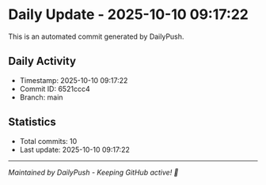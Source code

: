 # Daily Update - 2025-10-10 09:17:22

This is an automated commit generated by DailyPush.

## Daily Activity
- Timestamp: 2025-10-10 09:17:22
- Commit ID: 6521ccc4
- Branch: main

## Statistics
- Total commits: 10
- Last update: 2025-10-10 09:17:22

---
*Maintained by DailyPush - Keeping GitHub active! 🚀*
